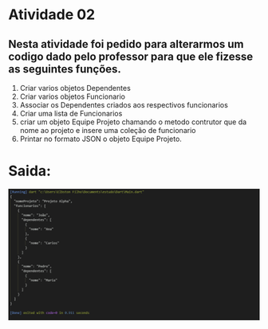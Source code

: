 # Atividade 02
## Nesta atividade foi pedido para alterarmos um codigo dado pelo professor para que ele fizesse as seguintes funções.
1. Criar varios objetos Dependentes
2. Criar varios objetos Funcionario
3. Associar os Dependentes criados aos respectivos funcionarios 
4. Criar uma lista de Funcionarios
5. criar um objeto Equipe Projeto chamando o metodo contrutor que da nome ao projeto e insere uma coleção de funcionario 
6. Printar no formato JSON o objeto Equipe Projeto.
# Saida:
![Saida do dart](SaidaDart.png)
